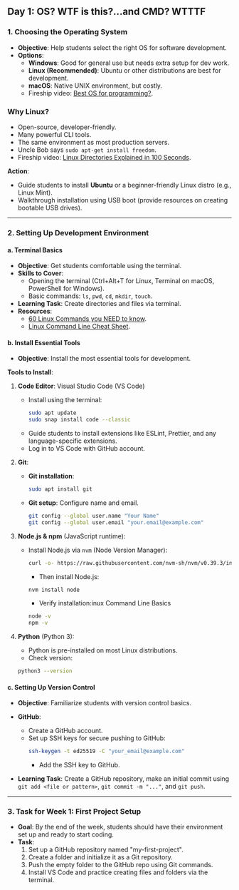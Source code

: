 ## **Day 1: OS? WTF is this?...and CMD? WTTTF**

### **1. Choosing the Operating System**

- **Objective**: Help students select the right OS for software development.
- **Options**:
  - **Windows**: Good for general use but needs extra setup for dev work.
  - **Linux (Recommended)**: Ubuntu or other distributions are best for development.
  - **macOS**: Native UNIX environment, but costly.
  - Fireship video: [Best OS for programming?](https://www.youtube.com/watch?v=AdygBbbEnco).

### **Why Linux?**

- Open-source, developer-friendly.
- Many powerful CLI tools.
- The same environment as most production servers.
- Uncle Bob says `sudo apt-get install freedom`.
- Fireship video: [Linux Directories Explained in 100 Seconds](https://youtu.be/42iQKuQodW4?si=CVqFEB76MnnMGV8k).

**Action**:

- Guide students to install **Ubuntu** or a beginner-friendly Linux distro (e.g., Linux Mint).
- Walkthrough installation using USB boot (provide resources on creating bootable USB drives).

---

### **2. Setting Up Development Environment**

#### **a. Terminal Basics**

- **Objective**: Get students comfortable using the terminal.
- **Skills to Cover**:
  - Opening the terminal (Ctrl+Alt+T for Linux, Terminal on macOS, PowerShell for Windows).
  - Basic commands: `ls`, `pwd`, `cd`, `mkdir`, `touch`.
- **Learning Task**: Create directories and files via terminal.
- **Resources**:
  - [60 Linux Commands you NEED to know](https://youtu.be/gd7BXuUQ91w?si=--NxUuA834bYvFsB).
  - [Linux Command Line Cheat Sheet](https://www.cheatography.com/davechild/cheat-sheets/linux-command-line/).

#### **b. Install Essential Tools**

- **Objective**: Install the most essential tools for development.

**Tools to Install**:

1.  **Code Editor**: Visual Studio Code (VS Code)

    - Install using the terminal:
      ```bash
      sudo apt update
      sudo snap install code --classic
      ```
    - Guide students to install extensions like ESLint, Prettier, and any language-specific extensions.
    - Log in to VS Code with GitHub account.

2.  **Git**:

    - **Git installation**:
      ```bash
      sudo apt install git
      ```
    - **Git setup**: Configure name and email.
      ```bash
      git config --global user.name "Your Name"
      git config --global user.email "your.email@example.com"
      ```

3.  **Node.js & npm** (JavaScript runtime):

    - Install Node.js via `nvm` (Node Version Manager):
      ```bash
      curl -o- https://raw.githubusercontent.com/nvm-sh/nvm/v0.39.3/install.sh | bash
      ```
      - Then install Node.js:
      ```bash
      nvm install node
      ```
      - Verify installation:inux Command Line Basics
      ```bash
      node -v
      npm -v
      ```

4.  **Python** (Python 3):
    - Python is pre-installed on most Linux distributions.
    - Check version:
    ```bash
    python3 --version
    ```

#### **c. Setting Up Version Control**

- **Objective**: Familiarize students with version control basics.
- **GitHub**:

  - Create a GitHub account.
  - Set up SSH keys for secure pushing to GitHub:
    ```bash
    ssh-keygen -t ed25519 -C "your_email@example.com"
    ```
    - Add the SSH key to GitHub.

- **Learning Task**: Create a GitHub repository, make an initial commit using `git add <file or pattern>`, `git commit -m "..."`, and `git push`.

---

### **3. Task for Week 1: First Project Setup**

- **Goal**: By the end of the week, students should have their environment set up and ready to start coding.
- **Task**:
  1.  Set up a GitHub repository named "my-first-project".
  2.  Create a folder and initialize it as a Git repository.
  3.  Push the empty folder to the GitHub repo using Git commands.
  4.  Install VS Code and practice creating files and folders via the terminal.
